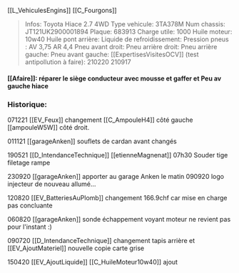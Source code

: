 [[L_VehiculesEngins]] [[C_Fourgons]]

> Infos: Toyota Hiace 2.7 4WD
Type vehicule: 3TA378M
Num chassis: JT121UK2900001894
Plaque: 683913
Charge utile: 1000
Huile moteur: 10w40
Huile pont arrière:
Liquide de refroidissement:
Pression pneus : AV 3,75 AR 4,4
Pneu avant droit: 
Pneu arrière droit: 
Pneu arrière gauche: 
Pneu avant gauche: 
[[ExpertisesVisitesOCV]] (test antipollution à faire): 210220 210917

#### [[Afaire]]: réparer le siège conducteur avec mousse et gaffer et Peu av gauche hiace

### Historique:
071221 [[EV_Feux]] changement [[C_AmpouleH4]] côté gauche [[ampouleW5W]] côté droit.

011121 [[garageAnken]] souflets de cardan avant changés 

190521 [[D_IntendanceTechnique]] [[etienneMagnenat]] 07h30 Souder tige filetage rampe 

230920 [[garageAnken]] apporter au garage Anken le matin  090920  logo injecteur de nouveau allumé...

120820 [[EV_BatteriesAuPlomb]] changement 166.9chf car mise en charge pas concluante

060820 [[garageAnken]] sonde échappement voyant moteur ne revient pas pour l'instant :)

090720 [[D_IntendanceTechnique]] changement tapis arrière et [[EV_AjoutMateriel]] nouvelle copie carte grise

150420 [[EV_AjoutLiquide]] [[C_HuileMoteur10w40]] ajout